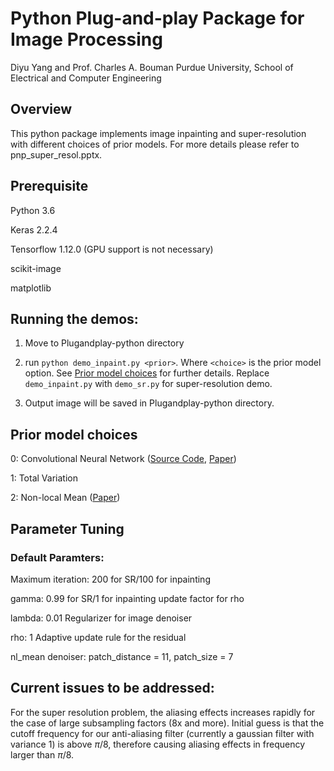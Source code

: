 # Python Plug-and-play Package for Image Processing

Diyu Yang and Prof. Charles A. Bouman
Purdue University, School of Electrical and Computer Engineering
## Overview
This python package implements image inpainting and super-resolution with different choices of prior models. For more details please refer to pnp_super_resol.pptx. 

## Prerequisite
Python 3.6

Keras 2.2.4

Tensorflow 1.12.0 (GPU support is not necessary)

scikit-image

matplotlib

## Running the demos:
1. Move to Plugandplay-python directory

2. run `python demo_inpaint.py <prior>`. Where `<choice>` is the prior model option. See [Prior model choices](#Prior-model-choices) for further details.
Replace `demo_inpaint.py` with `demo_sr.py` for super-resolution demo.

3. Output image will be saved in Plugandplay-python directory.

## Prior model choices 
0: Convolutional Neural Network ([Source Code](https://github.com/cszn/DnCNN), [Paper](https://arxiv.org/pdf/1608.03981.pdf))

1: Total Variation

2: Non-local Mean ([Paper](https://ieeexplore.ieee.org/document/1467423))

## Parameter Tuning

### Default Paramters:

Maximum iteration: 200 for SR/100 for inpainting

gamma: 0.99 for SR/1 for inpainting    update factor for rho

lambda: 0.01    Regularizer for image denoiser

rho: 1    Adaptive update rule for the residual

nl_mean denoiser: patch_distance = 11, patch_size = 7

## Current issues to be addressed:
For the super resolution problem, the aliasing effects increases rapidly for the case of large subsampling factors (8x and more). Initial guess is that the cutoff frequency for our anti-aliasing filter (currently a gaussian filter with variance 1) is above $\pi/8$, therefore causing aliasing effects in frequency larger than $\pi/8$. 
